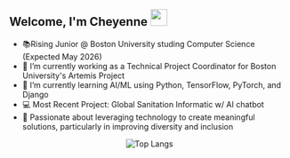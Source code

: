 ## Welcome, I'm Cheyenne <img src="https://raw.githubusercontent.com/MartinHeinz/MartinHeinz/master/wave.gif" width="30px">

- 📚Rising Junior @ Boston University studing Computer Science (Expected May 2026)
- 🔭 I’m currently working as a Technical Project Coordinator for Boston University's Artemis Project
- 🌱 I’m currently learning AI/ML using Python, TensorFlow, PyTorch, and Django
- 💻 Most Recent Project: Global Sanitation Informatic w/ AI chatbot
- 💬 Passionate about leveraging technology to create meaningful solutions, particularly in improving diversity and inclusion

<div align="center">
  
![Top Langs](https://github-readme-stats.vercel.app/api/top-langs/?username=cheyennemowatt&layout=compact)

</div>
<!--
**cheyennemowatt/cheyennemowatt** is a ✨ _special_ ✨ repository because its `README.md` (this file) appears on your GitHub profile.

Here are some ideas to get you started:

- 🔭 I’m currently working on ...
- 🌱 I’m currently learning ...
- 👯 I’m looking to collaborate on ...
- 🤔 I’m looking for help with ...
- 💬 Ask me about ...
- 📫 How to reach me: ...
- 😄 Pronouns: ...
- ⚡ Fun fact: ...
-->
